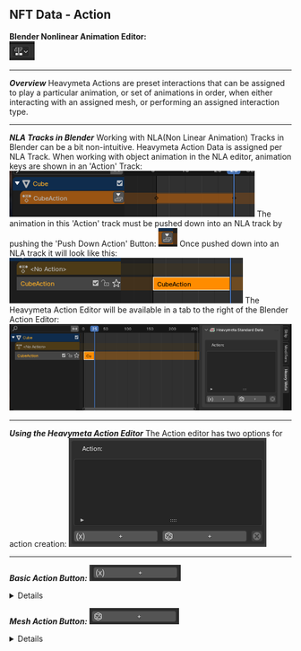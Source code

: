 ## NFT Data - Action

**Blender Nonlinear Animation Editor:**  
![nonlinear_anim_editor.png](../../_resources/nonlinear_anim_editor-1.png)
***
***Overview***
Heavymeta Actions are preset interactions that can be assigned to play a particular animation, or set of animations in order, when either interacting with an assigned mesh, or performing an assigned interaction type.
***
***NLA Tracks in Blender***
Working with NLA(Non Linear Animation) Tracks in Blender can be a bit non-intuitive. Heavymeta Action Data is assigned per NLA Track.  When working with object animation in the NLA editor, animation keys are shown in an 'Action' Track:
![action_track.png](../../_resources/action_track-1.png)
The animation in this 'Action' track must be pushed down into an NLA track by pushing the 'Push Down Action' Button:
![push_down_action_btn.png](../../_resources/push_down_action_btn-1.png)
Once pushed down into an NLA track it will look like this:
![pushed_down_action.png](../../_resources/pushed_down_action-1.png)
The Heavymeta Action Editor will be available in a tab to the right of the Blender Action Editor:
![hvym_action_editor.png](../../_resources/hvym_action_editor-1.png)
***
***Using the Heavymeta Action Editor***
The Action editor has two options for action creation:
![hvym_action_editor_main.png](../../_resources/hvym_action_editor_main-1.png)
***
***Basic Action Button:***
![basic_action_btn.png](../../_resources/basic_action_btn-1.png)
<details><summary>Details</summary> 

Pressing this button will create an 'Action Property', in the editor which should be assigned a unique name:
![basic_action_name.png](../../_resources/basic_action_name-1.png)
Upon creation a track editor for assigning animation tracks appear below:
![basic_action_track_editor.png](../../_resources/basic_action_track_editor-1.png)
Our original Blender NLA Track is already present here.  We can then create additional NLA Tracks and order them how we'd like them to play:
![action_tracks.png](../../_resources/action_tracks-1.png)
Then we choose an interaction type:
-***Click:***  Anytime the user clicks, the animation will be played.
-***Double Click:***  Anytime the user double clicks, the animation will be played.
-***Mouse Wheel:***  Anytime the user moves the mouse wheel, the animation will be played.
![action_interaction_type.png](../../_resources/action_interaction_type-1.png)
Lastly, we define how the animation set should play, and whether or not additive blending should be applied:
-***Loop:***  Animations are played in order, starting from the beggining when the last track is played.
-***One Shot:***  Animations are played in order one time only.
![action_sequencing.png](../../_resources/action_sequencing-1.png)
***

</details>

***Mesh Action Button:***
![mesh_action_btn.png](../../_resources/mesh_action_btn-1.png)


<details><summary>Details</summary> 

Largely the same as the Basic Action, the difference being that the assigned interaction applies to the assigned mesh reference.
Pressing this button will create an 'Action Property', in the editor which should be assigned a unique name:
![mesh_action_name.png](../../_resources/mesh_action_name-1.png)
Upon creation a track editor for assigning animation tracks appear below:
![mesh_action_tracks.png](../../_resources/mesh_action_tracks-1.png)
Our original Blender NLA Track is already present here.  We can then create additional NLA Tracks and order them how we'd like them to play:
![action_tracks.png](../../_resources/action_tracks-1.png)
The Mesh Action requires a mesh reference to be assigned:
![mesh_action_model_ref.png](../../_resources/mesh_action_model_ref-1.png)
Then we choose an interaction type:
-***Click:***  Anytime the user clicks, the animation will be played.
-***Double Click:***  Anytime the user double clicks, the animation will be played.
-***Mouse Wheel:***  Anytime the user moves the mouse wheel, the animation will be played.
![action_interaction_type.png](../../_resources/action_interaction_type-1.png)
Lastly, we define how the animation set should play, and whether or not additive blending should be applied:
-***Loop:***  Animations are played in order, starting from the beggining when the last track is played.
-***One Shot:***  Animations are played in order one time only.
![action_sequencing.png](../../_resources/action_sequencing-1.png)
***

</details>























